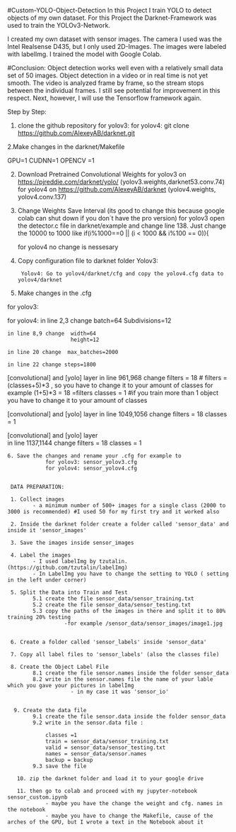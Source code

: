 #Custom-YOLO-Object-Detection
In this Project I train YOLO to detect objects of my own dataset.
For this Project the Darknet-Framework was used to train the YOLOv3-Network.

I created my own dataset with sensor images. The camera I used was the Intel Realsense D435, but I only used 2D-Images.
The images were labeled with labelImg.
I trained the model with Google Colab.

#Conclusion:
Object detection works well even with a relatively small data set of 50 images. Object detection in a video or in real time is not yet smooth. The video is analyzed frame by frame, so the stream stops between the individual frames. I still see potential for improvement in this respect. Next, however, I will use the Tensorflow framework again.


Step by Step:
1. clone the github repository
    for yolov3:
    for yolov4: git clone https://github.com/AlexeyAB/darknet.git
    
2.Make changes in the darknet/Makefile

GPU=1
CUDNN=1
OPENCV =1

2. Download Pretrained Convolutional Weights 
    for yolov3 on https://pjreddie.com/darknet/yolo/  (yolov3.weights,darknet53.conv.74)
    for yolov4 on https://github.com/AlexeyAB/darknet (yolov4.weights, yolov4.conv.137)
    
3. Change Weights Save Interval (its good to change this because google colab can shut down if you don´t have the pro version)
    for yolov3 open the detector.c file in darknet/example and change line 138. Just change the 10000 to 1000 like 
                if(i%1000==0 || (i < 1000 && i%100 == 0)){
    
    for yolov4 no change is nessesary
    
4. Copy configuration file to darknet folder
        Yolov3:
        
        Yolov4: Go to yolov4/darknet/cfg and copy the yolov4.cfg data to yolov4/darknet
        
5. Make changes in the .cfg 

  for yolov3:
  
  for yolov4:
    in line 2,3 change  batch=64
                        Subdivisions=12
                        
    in line 8,9 change  width=64
                        height=12
                       
    in line 20 change  max_batches=2000
    
    in line 22 change steps=1800
   
   [convolutional] and [yolo] layer
    in line 961,968 change filters = 18      # filters = (classes+5)*3 , so you have to change it to your amount of classes for example (1+5)*3 = 18 =filters
                           classes = 1       #if you train more than 1 object you have to change it to your amount of classes
   
   [convolutional] and [yolo] layer
    in line 1049,1056 change filters = 18
                             classes = 1
                             
   [convolutional] and [yolo] layer                          
     in line 1137,1144 change filters = 18
                              classes = 1
    
    6. Save the changes and rename your .cfg for example to 
                for yolov3: sensor_yolov3.cfg
                for yolov4: sensor_yolov4.cfg
                
                
     DATA PREPARATION:
     
     1. Collect images
            - a minimum number of 500+ images for a single class (2000 to 3000 is recommended) #I used 50 for my first try and it worked also
            
     2. Inside the darknet folder create a folder called 'sensor_data' and inside it 'sensor_images'
     
     3. Save the images inside sensor_images
     
     4. Label the images 
            - I used labelImg by tzutalin. (https://github.com/tzutalin/labelImg)
            - In LabelImg you have to change the setting to YOLO ( setting in the left under corner)
            
     5. Split the Data into Train and Test
            5.1 create the file sensor_data/sensor_training.txt
            5.2 create the file sensor_data/sensor_testing.txt
            5.3 copy the paths of the images in there and split it to 80% training 20% testing 
                      -for example /sensor_data/sensor_images/image1.jpg
            
            
     6. Create a folder called 'sensor_labels' inside 'sensor_data'
     
     7. Copy all label files to 'sensor_labels' (also the classes file)
     
     8. Create the Object Label File
            8.1 create the file sensor.names inside the folder sensor_data
            8.2 write in the sensor.names file the name of your lable which you gave your pictures in labelImg
                        - in my case it was 'sensor_io'
                        
                        
      9. Create the data file
            9.1 create the file sensor.data inside the folder sensor_data
            9.2 write in the sensor.data file :
            
                classes =1
                train = sensor_data/sensor_training.txt
                valid = sensor_data/sensor_testing.txt
                names = sensor_data/sensor.names
                backup = backup
            9.3 save the file
       
       10. zip the darknet folder and load it to your google drive
       
       11. then go to colab and proceed with my jupyter-notebook sensor_custom.ipynb
                - maybe you have the change the weight and cfg. names in the notebook
                - maybe you have to change the Makefile, cause of the arches of the GPU, but I wrote a text in the Notebook about it
     
                        
                        
                        
